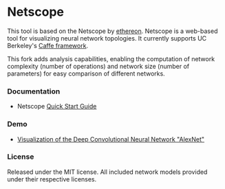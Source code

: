 # Netscope

This tool is based on the Netscope by [ethereon](https://github.com/ethereon).
Netscope is a web-based tool for visualizing neural network topologies. It currently supports UC Berkeley's [Caffe framework](https://github.com/bvlc/caffe).

This fork adds analysis capabilities, enabling the computation of network complexity (number of operations) and network size (number of parameters) for easy comparison of different networks.

### Documentation
- Netscope [Quick Start Guide](http://ethereon.github.io/netscope/quickstart.html)

### Demo
- [Visualization of the Deep Convolutional Neural Network "AlexNet"](http://ethereon.github.io/netscope/#/preset/alexnet)

### License

Released under the MIT license.
All included network models provided under their respective licenses.
